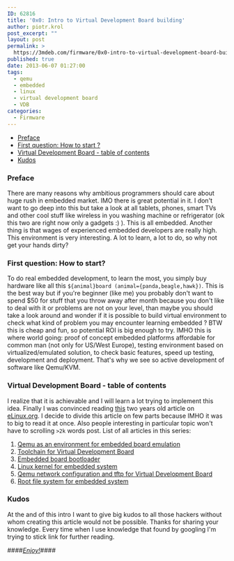 ```yaml
---
ID: 62816
title: '0x0: Intro to Virtual Development Board building'
author: piotr.krol
post_excerpt: ""
layout: post
permalink: >
  https://3mdeb.com/firmware/0x0-intro-to-virtual-development-board-building/
published: true
date: 2013-06-07 01:27:00
tags:
  - qemu
  - embedded
  - linux
  - virtual development board
  - VDB
categories:
  - Firmware
---
```

*   [Preface][1]
*   [First question: How to start ?][2]
*   [Virtual Development Board - table of contents][3]
*   [Kudos][4]

<a id="preface"></a>

### Preface

There are many reasons why ambitious programmers should care about huge rush in
embedded market. IMO there is great potential in it. I don't want to go deep
into this but take a look at all tablets, phones, smart TVs and other cool stuff
like wireless in you washing machine or refrigerator (ok this two are right now
only a gadgets :) ). This is all embedded. Another thing is that wages of
experienced embedded developers are really high. This environment is very
interesting. A lot to learn, a lot to do, so why not get your hands dirty?

<a id="first-question"></a>
### First question: How to start?

To do real embedded development, to learn the most, you simply buy hardware like
all this `${animal}board (animal={panda,beagle,hawk})`. This is the best way but
if you're beginner (like me) you probably don't want to spend $50 for stuff that
you throw away after month because you don't like to deal with it or problems
are not on your level, than maybe you should take a look around and wonder if it
is possible to build virtual environment to check what kind of problem you may
encounter learning embedded ? BTW this is cheap and fun, so potential ROI is big
enough to try. IMHO this is where world going: proof of concept embedded
platforms affordable for common man (not only for US/West Europe), testing
environment based on virtualized/emulated solution, to check basic features,
speed up testing, development and deployment. That's why we see so active
development of software like Qemu/KVM.

<a id="virtual-development-board"></a>
### Virtual Development Board - table of contents

I realize that it is achievable and I will learn a lot trying to implement this
idea. Finally I was convinced reading [this][5] two years old article on
[eLinux.org][6]. I decide to divide this article on few parts because IMHO it
was to big to read it at once. Also people interesting in particular topic won't
have to scrolling `>2k` words post. List of all articles in this series:

1.  [Qemu as an environment for embedded board emulation][7]
2.  [Toolchain for Virtual Development Board][8]
3.  [Embedded board bootloader][9]
4.  [Linux kernel for embedded system][10]
5.  [Qemu network configuration and tftp for Virtual Development Board][11]
6.  [Root file system for embedded system][12]

<a id="kudos"></a>
### Kudos

At the and of this intro I want to give big kudos to all those hackers without whom creating this article would not be possible. Thanks for sharing your knowledge. Every time when I use knowledge that found by googling I'm trying to stick link for further reading.

####[*Enjoy!*][13]####

 [1]: /2013/06/07/intro-to-virtual-development-board-building/#preface
 [2]: /2013/06/07/intro-to-virtual-development-board-building/#first-question
 [3]: /2013/06/07/intro-to-virtual-development-board-building/#virtual-development-board
 [4]: /2013/06/07/intro-to-virtual-development-board-building/#kudos
 [5]: http://www.elinux.org/Virtual_Development_Board
 [6]: http://www.elinux.org
 [7]: /2013/06/07/qemu-as-an-environment-for-embedded-board-emulation/
 [8]: /2013/06/07/toolchain-for-virtual-development-board/
 [9]: /2013/06/07/embedded-board-bootloader/
 [10]: /2013/06/07/linux-kernel-for-embedded-system/
 [11]: /2013/06/07/qemu-network-configuration-and-tftp-for-virtual-development-board/
 [12]: /2013/06/07/root-file-system-for-embedded-system/
 [13]: /2013/06/07/qemu-as-an-environment-for-embedded-board-emulation
